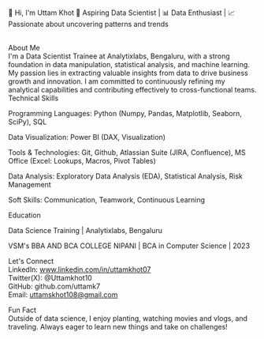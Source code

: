 👋 Hi, I'm Uttam Khot
🌟 Aspiring Data Scientist | 📊 Data Enthusiast | 📈 Passionate about uncovering patterns and trends

<br>
About Me
<br>
I'm a Data Scientist Trainee at Analytixlabs, Bengaluru, with a strong foundation in data manipulation, statistical analysis, and machine learning. My passion lies in extracting valuable insights from data to drive business growth and innovation. I am committed to continuously refining my analytical capabilities and contributing effectively to cross-functional teams.

<br>
Technical Skills
<br>


Programming Languages: Python (Numpy, Pandas, Matplotlib, Seaborn, SciPy), SQL
<br>

Data Visualization: Power BI (DAX, Visualization)
<br>

Tools & Technologies: Git, Github, Atlassian Suite (JIRA, Confluence), MS Office (Excel: Lookups, Macros, Pivot Tables)
<br>

Data Analysis: Exploratory Data Analysis (EDA), Statistical Analysis, Risk Management
<br>

Soft Skills: Communication, Teamwork, Continuous Learning
<br>


Education
<br>


Data Science Training | Analytixlabs, Bengaluru
<br>

VSM's BBA AND BCA COLLEGE NIPANI | BCA in Computer Science | 2023

Let's Connect
<br>
LinkedIn: www.linkedin.com/in/uttamkhot07
<br>
Twitter(X): @Uttamkhot10
<br>
GitHub: github.com/uttamk7
<br>
Email: uttamskhot108@gmail.com
<br>


Fun Fact
<br>
Outside of data science, I enjoy planting, watching movies and vlogs, and traveling. Always eager to learn new things and take on challenges!

